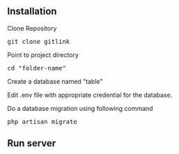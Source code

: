 <h2>Installation</h2>
<p>Clone Repository</p>
<pre>git clone gitlink</pre>
<p>Point to project directory</p>
<pre>cd "folder-name"</pre>
<p>Create a database named "table"</p>
<p>Edit .env file with appropriate credential for the database.</p>
<p>Do a database migration using following command</p>
<pre>php artisan migrate</pre>
<h2>Run server</h2>
